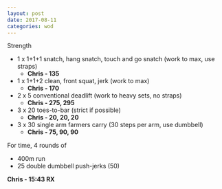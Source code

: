 ```yaml
---
layout: post
date: 2017-08-11
categories: wod
---
```


Strength
- 1 x 1+1+1 snatch, hang snatch, touch and go snatch (work to max, use straps)
  - **Chris - <span>135</span>**
- 1 x 1+1+2 clean, front squat, jerk (work to max)
  - **Chris - <span>170</span>**
- 2 x 5 conventional deadlift (work to heavy sets, no straps)
  - **Chris - <span>275, 295</span>**
- 3 x 20 toes-to-bar (strict if possible)
  - **Chris - <span>20, 20, 20</span>**
- 3 x 30 single arm farmers carry (30 steps per arm, use dumbbell)
  - **Chris - <span>75, 90, 90</span>**

For time, 4 rounds of
- 400m run
- 25 double dumbbell push-jerks (50)

**Chris - <span>15:43 RX</span>**
